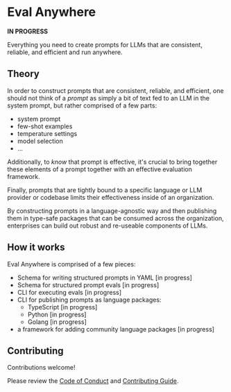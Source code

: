 # Eval Anywhere

**IN PROGRESS**

Everything you need to create prompts for LLMs that are consistent, reliable, and efficient and run anywhere.

## Theory

In order to construct prompts that are consistent, reliable, and efficient, one should not think of a *prompt* as simply a bit of text fed to an LLM in the system prompt, but rather comprised of a few parts:

- system prompt
- few-shot examples
- temperature settings
- model selection
- ...

Additionally, to _know_ that prompt is effective, it's crucial to bring together these elements of a prompt together with an effective evaluation framework.

Finally, prompts that are tightly bound to a specific language or LLM provider or codebase limits their effectiveness inside of an organization.

By constructing prompts in a language-agnostic way and then publishing them in type-safe packages that can be consumed across the organization, enterprises can build out robust and re-useable components of LLMs.

## How it works

Eval Anywhere is comprised of a few pieces:

* Schema for writing structured prompts in YAML [in progress]
* Schema for structured prompt evals [in progress]
* CLI for executing evals [in progress]
* CLI for publishing prompts as language packages:
  - TypeScript [in progress]
  - Python [in progress]
  - Golang [in progress]
* a framework for adding community language packages [in progress]

## Contributing

Contributions welcome!

Please review the [Code of Conduct](./CODE_OF_CONDUCT.md) and [Contributing Guide](./CONTRIBUTING.md).